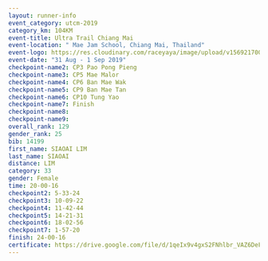 ```yaml
---
layout: runner-info 
event_category: utcm-2019 
category_km: 104KM 
event-title: Ultra Trail Chiang Mai 
event-location: " Mae Jam School, Chiang Mai, Thailand" 
event-logo: https://res.cloudinary.com/raceyaya/image/upload/v1569217001/logo/ultra-trail-chiangmai_ay7efp.jpg 
event-date: "31 Aug - 1 Sep 2019" 
checkpoint-name2: CP3 Pao Pong Pieng 
checkpoint-name3: CP5 Mae Malor 
checkpoint-name4: CP6 Ban Mae Wak  
checkpoint-name5: CP9 Ban Mae Tan 
checkpoint-name6: CP10 Tung Yao 
checkpoint-name7: Finish 
checkpoint-name8: 
checkpoint-name9: 
overall_rank: 129
gender_rank: 25
bib: 14199
first_name: SIAOAI LIM
last_name: SIAOAI
distance: LIM
category: 33
gender: Female
time: 20-00-16
checkpoint2: 5-33-24
checkpoint3: 10-09-22
checkpoint4: 11-42-44
checkpoint5: 14-21-31
checkpoint6: 18-02-56
checkpoint7: 1-57-20
finish: 24-00-16
certificate: https://drive.google.com/file/d/1qeIx9v4gxS2FNhlbr_VAZ6DeFZ5rU0xr/view?usp=sharing
---
```

